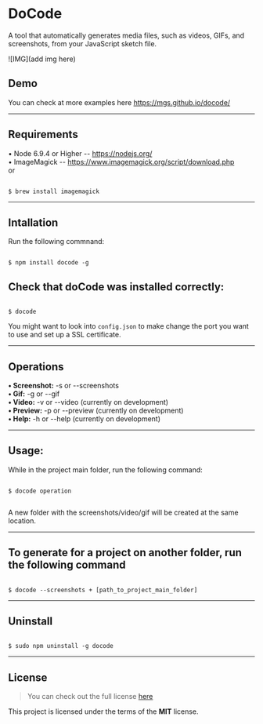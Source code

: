 DoCode
============

A tool that automatically generates media files, such as videos, GIFs, and screenshots, from your JavaScript sketch file.

![IMG](add img here)

## Demo
You can check at more examples here https://mgs.github.io/docode/

---

## Requirements

• Node 6.9.4 or Higher -- https://nodejs.org/  
• ImageMagick --  https://www.imagemagick.org/script/download.php  
or
```

$ brew install imagemagick

```
---

## Intallation
Run the following commnand:

```

$ npm install docode -g

```


## Check that doCode was installed correctly:

```

$ docode

```

You might want to look into `config.json` to make change the port you want to use and set up a SSL certificate.

---

## Operations

**• Screenshot:**  -s or --screenshots  
**• Gif:**   -g or --gif  
**• Video:**    -v or --video (currently on development)    
**• Preview:**  -p or --preview (currently on development)  
**• Help:** -h or --help (currently on development)  

---

## Usage:
While in the project main folder, run the following command:

```

$ docode operation


```

A new folder with the screenshots/video/gif will be created at the same location.

---

## To generate for a project on another folder, run the following command

```

$ docode --screenshots + [path_to_project_main_folder]

```

---

## Uninstall

```

$ sudo npm uninstall -g docode

```

---


## License
>You can check out the full license [here](https://github.com/IgorAntun/node-chat/blob/master/LICENSE)

This project is licensed under the terms of the **MIT** license.
